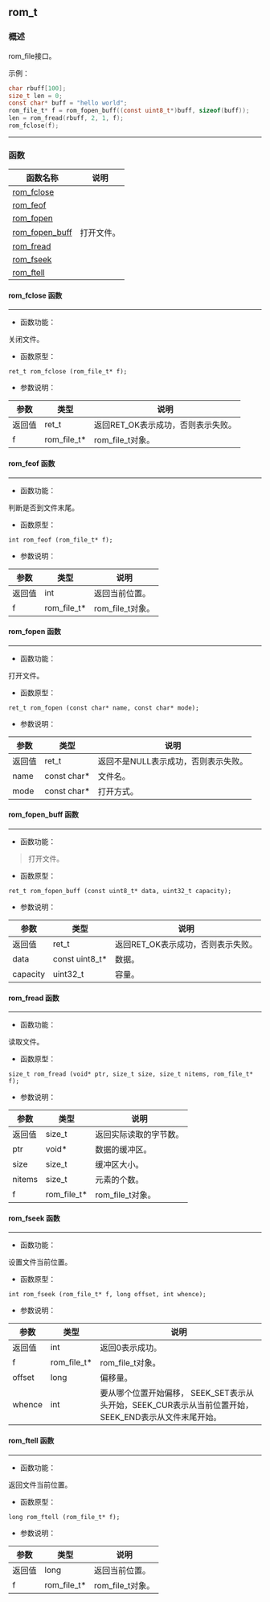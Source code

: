 ## rom\_t
### 概述
 rom_file接口。

 示例：

 ```c
 char rbuff[100];
 size_t len = 0;
 const char* buff = "hello world";
 rom_file_t* f = rom_fopen_buff((const uint8_t*)buff, sizeof(buff));
 len = rom_fread(rbuff, 2, 1, f);
 rom_fclose(f);
 ```



----------------------------------
### 函数
<p id="rom_t_methods">

| 函数名称 | 说明 | 
| -------- | ------------ | 
| <a href="#rom_t_rom_fclose">rom\_fclose</a> |  |
| <a href="#rom_t_rom_feof">rom\_feof</a> |  |
| <a href="#rom_t_rom_fopen">rom\_fopen</a> |  |
| <a href="#rom_t_rom_fopen_buff">rom\_fopen\_buff</a> | 打开文件。 |
| <a href="#rom_t_rom_fread">rom\_fread</a> |  |
| <a href="#rom_t_rom_fseek">rom\_fseek</a> |  |
| <a href="#rom_t_rom_ftell">rom\_ftell</a> |  |
#### rom\_fclose 函数
-----------------------

* 函数功能：

> <p id="rom_t_rom_fclose">
 关闭文件。





* 函数原型：

```
ret_t rom_fclose (rom_file_t* f);
```

* 参数说明：

| 参数 | 类型 | 说明 |
| -------- | ----- | --------- |
| 返回值 | ret\_t | 返回RET\_OK表示成功，否则表示失败。 |
| f | rom\_file\_t* | rom\_file\_t对象。 |
#### rom\_feof 函数
-----------------------

* 函数功能：

> <p id="rom_t_rom_feof">
 判断是否到文件末尾。





* 函数原型：

```
int rom_feof (rom_file_t* f);
```

* 参数说明：

| 参数 | 类型 | 说明 |
| -------- | ----- | --------- |
| 返回值 | int | 返回当前位置。 |
| f | rom\_file\_t* | rom\_file\_t对象。 |
#### rom\_fopen 函数
-----------------------

* 函数功能：

> <p id="rom_t_rom_fopen">
 打开文件。





* 函数原型：

```
ret_t rom_fopen (const char* name, const char* mode);
```

* 参数说明：

| 参数 | 类型 | 说明 |
| -------- | ----- | --------- |
| 返回值 | ret\_t | 返回不是NULL表示成功，否则表示失败。 |
| name | const char* | 文件名。 |
| mode | const char* | 打开方式。 |
#### rom\_fopen\_buff 函数
-----------------------

* 函数功能：

> <p id="rom_t_rom_fopen_buff"> 打开文件。




* 函数原型：

```
ret_t rom_fopen_buff (const uint8_t* data, uint32_t capacity);
```

* 参数说明：

| 参数 | 类型 | 说明 |
| -------- | ----- | --------- |
| 返回值 | ret\_t | 返回RET\_OK表示成功，否则表示失败。 |
| data | const uint8\_t* | 数据。 |
| capacity | uint32\_t | 容量。 |
#### rom\_fread 函数
-----------------------

* 函数功能：

> <p id="rom_t_rom_fread">
 读取文件。





* 函数原型：

```
size_t rom_fread (void* ptr, size_t size, size_t nitems, rom_file_t* f);
```

* 参数说明：

| 参数 | 类型 | 说明 |
| -------- | ----- | --------- |
| 返回值 | size\_t | 返回实际读取的字节数。 |
| ptr | void* | 数据的缓冲区。 |
| size | size\_t | 缓冲区大小。 |
| nitems | size\_t | 元素的个数。 |
| f | rom\_file\_t* | rom\_file\_t对象。 |
#### rom\_fseek 函数
-----------------------

* 函数功能：

> <p id="rom_t_rom_fseek">
 设置文件当前位置。





* 函数原型：

```
int rom_fseek (rom_file_t* f, long offset, int whence);
```

* 参数说明：

| 参数 | 类型 | 说明 |
| -------- | ----- | --------- |
| 返回值 | int | 返回0表示成功。 |
| f | rom\_file\_t* | rom\_file\_t对象。 |
| offset | long | 偏移量。 |
| whence | int | 要从哪个位置开始偏移， SEEK\_SET表示从头开始，SEEK\_CUR表示从当前位置开始，SEEK\_END表示从文件末尾开始。 |
#### rom\_ftell 函数
-----------------------

* 函数功能：

> <p id="rom_t_rom_ftell">
 返回文件当前位置。





* 函数原型：

```
long rom_ftell (rom_file_t* f);
```

* 参数说明：

| 参数 | 类型 | 说明 |
| -------- | ----- | --------- |
| 返回值 | long | 返回当前位置。 |
| f | rom\_file\_t* | rom\_file\_t对象。 |
